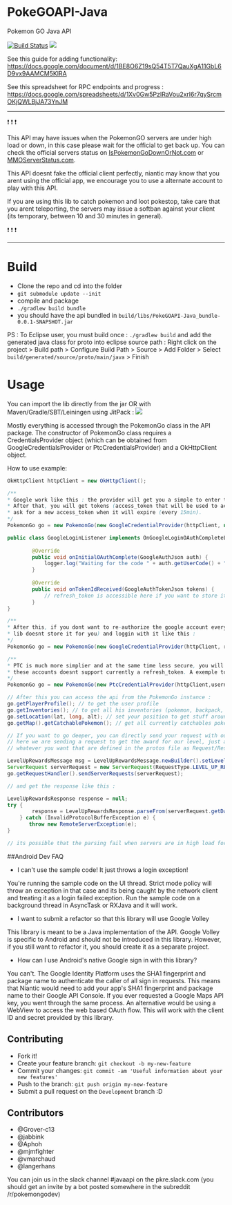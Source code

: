 
# PokeGOAPI-Java
Pokemon GO Java API

[![Build Status](https://travis-ci.org/Grover-c13/PokeGOAPI-Java.svg?branch=master)](https://travis-ci.org/Grover-c13/PokeGOAPI-Java)
[![](https://jitpack.io/v/Grover-c13/PokeGOAPI-Java.svg)](https://jitpack.io/#Grover-c13/PokeGOAPI-Java)

See this guide for adding functionality:
   https://docs.google.com/document/d/1BE8O6Z19sQ54T5T7QauXgA11GbL6D9vx9AAMCM5KlRA

See this spreadsheet for RPC endpoints and progress :
   https://docs.google.com/spreadsheets/d/1Xv0Gw5PzIRaVou2xrl6r7qySrcmOKjQWLBjJA73YnJM

___
:exclamation: :exclamation: :exclamation:

This API may have issues when the PokemonGO servers are under high load or down, in this case please wait for the official to get back up. You can check the official servers status on [IsPokemonGoDownOrNot.com](http://ispokemongodownornot.com) or [MMOServerStatus.com](http://www.mmoserverstatus.com/pokemon_go).

This API doesnt fake the official client perfectly, niantic may know that you arent using the official app, we encourage you to use a alternate account to play with this API.

If you are using this lib to catch pokemon and loot pokestop, take care that you arent teleporting, the servers may issue a softban against your client (its temporary, between 10 and 30 minutes in general).

:exclamation: :exclamation: :exclamation:
___

# Build
  - Clone the repo and cd into the folder
  - `` git submodule update --init ``
  - compile and package
  - `` ./gradlew build bundle ``
  - you should have the api bundled in ``build/libs/PokeGOAPI-Java_bundle-0.0.1-SNAPSHOT.jar``

  PS : To Eclipse user, you must build once : `` ./gradlew build `` and add the generated java class for proto into eclipse source path : Right click on the project > Build path > Configure Build Path > Source > Add Folder > Select `build/generated/source/proto/main/java` > Finish

# Usage
You can import the lib directly from the jar OR with Maven/Gradle/SBT/Leiningen using JitPack : [![](https://jitpack.io/v/Grover-c13/PokeGOAPI-Java.svg)](https://jitpack.io/#Grover-c13/PokeGOAPI-Java)

Mostly everything is accessed through the PokemonGo class in the API package.
The constructor of PokemonGo class requires a CredentialsProvider object (which can be obtained from GoogleCredentialsProvider or PtcCredentialsProvider) and a OkHttpClient object.

How to use example:
```java
OkHttpClient httpClient = new OkHttpClient();

/** 
* Google work like this : the provider will get you a simple to enter to a url with the google account that you want to logged with.
* After that, you will get tokens (access_token that will be used to access niantic servers and a refresh_token that will be used to 
* ask for a new access_token when it will expire (every 15min).
*/
PokemonGo go = new PokemonGo(new GoogleCredentialProvider(httpClient, new GoogleLoginListener()), httpClient);

public class GoogleLoginListener implements OnGoogleLoginOAuthCompleteListener {
 
        @Override
        public void onInitialOAuthComplete(GoogleAuthJson auth) {
            logger.log("Waiting for the code " + auth.getUserCode() + " to be put in " + auth.getVerificationUrl());
        }
 
        @Override
        public void onTokenIdReceived(GoogleAuthTokenJson tokens) {
            // refresh_token is accessible here if you want to store it.
        }
}

/**
* After this, if you dont want to re-authorize the google account everytime, you will need to store the refresh token somewhere (our 
* lib doesnt store it for you) and loggin with it like this :
*/
PokemonGo go = new PokemonGo(new GoogleCredentialProvider(httpClient, refreshToken), httpClient);

/**
* PTC is much more simplier and at the same time less secure, you will need the username and password to relog the user since 
* these accounts doesnt support currently a refresh_token. A exemple to login :
*/
PokemonGo go = new PokemonGo(new PtcCredentialProvider(httpClient,username,password),httpClient);

// After this you can access the api from the PokemonGo instance :
go.getPlayerProfile(); // to get the user profile
go.getInventories(); // to get all his inventories (pokemon, backpack, egg, incubator)
go.setLocation(lat, long, alt); // set your position to get stuff around (altitude is not needed, you can use 1 for exemple)
go.getMap().getCatchablePokemon(); // get all currently catchables pokemons around you

// If you want to go deeper, you can directly send your request with our RequestHandler
// here we are sending a request to get the award for our level, just an exemple, you can send 
// whatever you want that are defined in the protos file as Request/Response)

LevelUpRewardsMessage msg = LevelUpRewardsMessage.newBuilder().setLevel(yourLVL).build(); 
ServerRequest serverRequest = new ServerRequest(RequestType.LEVEL_UP_REWARDS, msg);
go.getRequestHandler().sendServerRequests(serverRequest);

// and get the response like this :

LevelUpRewardsResponse response = null;
try {
		response = LevelUpRewardsResponse.parseFrom(serverRequest.getData());
	} catch (InvalidProtocolBufferException e) {
	   throw new RemoteServerException(e);
}

// its possible that the parsing fail when servers are in high load for example.
```

##Android Dev FAQ

  - I can't use the sample code! It just throws a login exception!

You're running the sample code on the UI thread. Strict mode policy will throw an exception in that case and its being caught by the network client and treating it as a login failed exception. Run the sample code on a background thread in AsyncTask or RXJava and it will work.

  - I want to submit a refactor so that this library will use Google Volley

This library is meant to be a Java implementation of the API. Google Volley is specific to Android and should not be introduced in this library. However, if you still want to refactor it, you should create it as a separate project.

   - How can I use Android's native Google sign in with this library?

You can't. The Google Identity Platform uses the SHA1 fingerprint and package name to authenticate the caller of all sign in requests. This means that Niantic would need to add your app's SHA1 fingerprint and package name to their Google API Console. If you ever requested a Google Maps API key, you went through the same process. An alternative would be using a WebView to access the web based OAuth flow. This will work with the client ID and secret provided by this library.


## Contributing
  - Fork it!
  - Create your feature branch: `git checkout -b my-new-feature`
  - Commit your changes: `git commit -am 'Useful information about your new features'`
  - Push to the branch: `git push origin my-new-feature`
  - Submit a pull request on the `Development` branch :D

## Contributors
  - @Grover-c13
  - @jabbink
  - @Aphoh
  - @mjmfighter
  - @vmarchaud
  - @langerhans

You can join us in the slack channel #javaapi on the pkre.slack.com (you should get an invite by a bot posted somewhere in the subreddit /r/pokemongodev)
